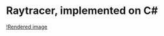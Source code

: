 # Raytracer, implemented on C#

[!Rendered image](https://github.com/uaspro/Sharp3DRaytracing/blob/master/Sharp3DRaytracing/Readme_Image.jpg)
